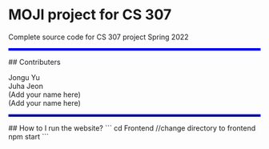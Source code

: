 # MOJI project for CS 307

Complete source code for CS 307 project Spring 2022
<hr style="border:2px solid blue"> </hr>
## Contributers

Jongu Yu<br/>
Juha Jeon<br/>
(Add your name here)<br/>
(Add your name here)<br/>
<hr style="border:2px solid blue"> </hr>
## How to I run the website?
```
cd Frontend //change directory to frontend
npm start
```
